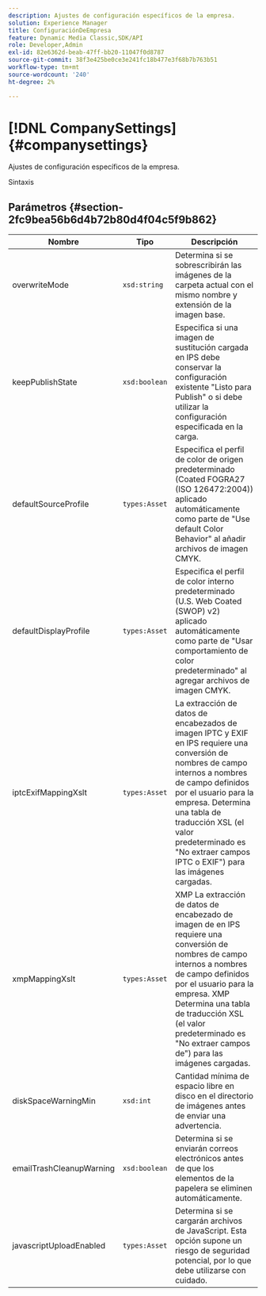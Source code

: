 ```yaml
---
description: Ajustes de configuración específicos de la empresa.
solution: Experience Manager
title: ConfiguraciónDeEmpresa
feature: Dynamic Media Classic,SDK/API
role: Developer,Admin
exl-id: 82e6362d-beab-47ff-bb20-11047f0d8787
source-git-commit: 38f3e425be0ce3e241fc18b477e3f68b7b763b51
workflow-type: tm+mt
source-wordcount: '240'
ht-degree: 2%

---
```


# [!DNL CompanySettings]{#companysettings}

Ajustes de configuración específicos de la empresa.

Sintaxis

## Parámetros {#section-2fc9bea56b6d4b72b80d4f04c5f9b862}

| Nombre | Tipo | Descripción |
|---|---|---|
| overwriteMode | `xsd:string` | Determina si se sobrescribirán las imágenes de la carpeta actual con el mismo nombre y extensión de la imagen base. |
| keepPublishState | `xsd:boolean` | Especifica si una imagen de sustitución cargada en IPS debe conservar la configuración existente &quot;Listo para Publish&quot; o si debe utilizar la configuración especificada en la carga. |
| defaultSourceProfile | `types:Asset` | Especifica el perfil de color de origen predeterminado (Coated FOGRA27 (ISO 126472:2004)) aplicado automáticamente como parte de &quot;Use default Color Behavior&quot; al añadir archivos de imagen CMYK. |
| defaultDisplayProfile | `types:Asset` | Especifica el perfil de color interno predeterminado (U.S. Web Coated (SWOP) v2) aplicado automáticamente como parte de &quot;Usar comportamiento de color predeterminado&quot; al agregar archivos de imagen CMYK. |
| iptcExifMappingXslt | `types:Asset` | La extracción de datos de encabezados de imagen IPTC y EXIF en IPS requiere una conversión de nombres de campo internos a nombres de campo definidos por el usuario para la empresa. Determina una tabla de traducción XSL (el valor predeterminado es &quot;No extraer campos IPTC o EXIF&quot;) para las imágenes cargadas. |
| xmpMappingXslt | `types:Asset` | XMP La extracción de datos de encabezado de imagen de en IPS requiere una conversión de nombres de campo internos a nombres de campo definidos por el usuario para la empresa. XMP Determina una tabla de traducción XSL (el valor predeterminado es &quot;No extraer campos de&quot;) para las imágenes cargadas. |
| diskSpaceWarningMin | `xsd:int` | Cantidad mínima de espacio libre en disco en el directorio de imágenes antes de enviar una advertencia. |
| emailTrashCleanupWarning | `xsd:boolean` | Determina si se enviarán correos electrónicos antes de que los elementos de la papelera se eliminen automáticamente. |
| javascriptUploadEnabled | `types:Asset` | Determina si se cargarán archivos de JavaScript. Esta opción supone un riesgo de seguridad potencial, por lo que debe utilizarse con cuidado. |
